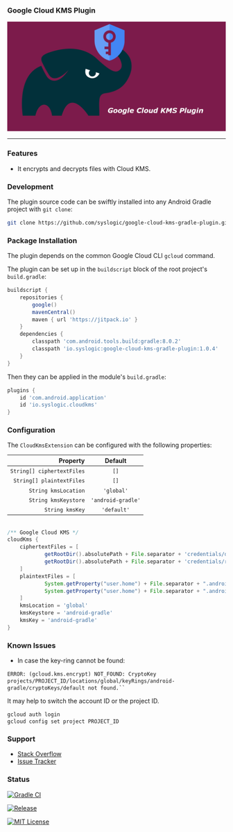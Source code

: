 ### Google Cloud KMS Plugin

![Social Media Preview](https://raw.githubusercontent.com/syslogic/google-cloud-kms-gradle-plugin/master/screenshots/repository.png)

 ---
### Features

 - It encrypts and decrypts files with Cloud KMS.

### Development

The plugin source code can be swiftly installed into any Android Gradle project with `git clone`:

````bash
git clone https://github.com/syslogic/google-cloud-kms-gradle-plugin.git ./buildSrc
````

### Package Installation

The plugin depends on the common Google Cloud CLI `gcloud` command.

The plugin can be set up in the `buildscript` block of the root project's `build.gradle`:
````groovy
buildscript {
    repositories {
        google()
        mavenCentral()
        maven { url 'https://jitpack.io' }
    }
    dependencies {
        classpath 'com.android.tools.build:gradle:8.0.2'
        classpath 'io.syslogic:google-cloud-kms-gradle-plugin:1.0.4'
    }
}
````

Then they can be applied in the module's `build.gradle`:
````groovy
plugins {
    id 'com.android.application'
    id 'io.syslogic.cloudkms'
}
````

### Configuration

The `CloudKmsExtension` can be configured with the following properties:

|                    Property |      Default       |
|----------------------------:|:------------------:|
|  `String[] ciphertextFiles` |        `[]`        |
|   `String[] plaintextFiles` |        `[]`        |
|        `String kmsLocation` |     `'global'`     |
|        `String kmsKeystore` | `'android-gradle'` |
|             `String kmsKey` |    `'default'`     |

````groovy

/** Google Cloud KMS */
cloudKms {
    ciphertextFiles = [
            getRootDir().absolutePath + File.separator + 'credentials/debug.keystore.enc',
            getRootDir().absolutePath + File.separator + 'credentials/release.keystore.enc'
    ]
    plaintextFiles = [
            System.getProperty("user.home") + File.separator + ".android" + File.separator + "debug.keystore",
            System.getProperty("user.home") + File.separator + ".android" + File.separator + "release.keystore"
    ]
    kmsLocation = 'global'
    kmsKeystore = 'android-gradle'
    kmsKey = 'android-gradle'
}
````
### Known Issues
 - In case the key-ring cannot be found:
````
ERROR: (gcloud.kms.encrypt) NOT_FOUND: CryptoKey projects/PROJECT_ID/locations/global/keyRings/android-gradle/cryptoKeys/default not found.``
````

It may help to switch the account ID or the project ID.
````
gcloud auth login
gcloud config set project PROJECT_ID
````

### Support
- [Stack Overflow](https://stackoverflow.com/questions/tagged/google-cloud-kms)
- [Issue Tracker](https://github.com/syslogic/google-cloud-kms-gradle-plugin/issues)

### Status

[![Gradle CI](https://github.com/syslogic/google-cloud-kms-gradle-plugin/actions/workflows/gradle.yml/badge.svg)](https://github.com/syslogic/google-cloud-kms-gradle-plugin/actions/workflows/gradle.yml)

[![Release](https://jitpack.io/v/syslogic/google-cloud-kms-gradle-plugin.svg)](https://jitpack.io/#io.syslogic/google-cloud-kms-gradle-plugin)

[![MIT License](https://img.shields.io/github/license/syslogic/google-cloud-kms-gradle-plugin)](https://github.com/syslogic/agconnect-publishing-gradle-plugin/blob/master/LICENSE)
